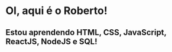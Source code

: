 <h1> OI, aqui é o Roberto! </h1>

<h2> Estou aprendendo HTML, CSS, JavaScript, ReactJS, NodeJS e SQL! </h2>
